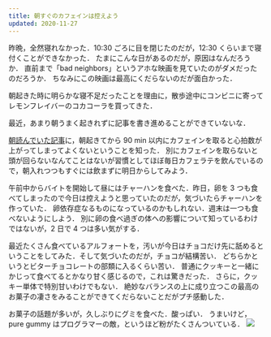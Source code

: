 ```yaml
---
title: 朝すぐのカフェインは控えよう
updated: 2020-11-27
---
```


昨晩，全然寝れなかった．10:30 ごろに目を閉じたのだが，12:30 くらいまで寝付くことができなかった．
たまにこんな日があるのだが，原因はなんだろうか．
直前まで「bad neighbors」というアホな映画を見ていたのがダメだったのだろうか．
ちなみにこの映画は最高にくだらないのだが面白かった．

朝起きた時に明らかな寝不足だったことを理由に，散歩途中にコンビニに寄ってレモンフレイバーのコカコーラを買ってきた．

最近，あまり朝うまく起きれずに記事を書き進めることができていないな．

[朝読んでいた記事](https://ten-navi.com/dybe/8568/)に，朝起きてから 90 min 以内にカフェインを取ると心拍数が上がってしまってよくないということを知った．
別にカフェインを取らないと頭が回らないなんてことはないが習慣としてほぼ毎日カフェラテを飲んでいるので，朝入れつつもすぐには飲まずに明日からしてみよう．

午前中からバイトを開始して昼にはチャーハンを食べた．昨日，卵を 3 つも食べてしまったので今日は控えようと思っていたのだが，気づいたらチャーハンを作っていた．
卵依存症なるものになっているのかもしれない．週末は一つも食べないようにしよう．
別に卵の食べ過ぎの体への影響について知っているわけではないが，2 日で 4 つは多い気がする．

最近たくさん食べているアルフォートを，汚いが今日はチョコだけ先に舐めるということをしてみた．そして気づいたのだが，チョコが結構苦い．
どちらかというとビターチョコレートの部類に入るくらい苦い．
普通にクッキーと一緒にかじって食べてるとかなり甘く感じるので，これは驚きだった．
さらに，クッキー単体で特別甘いわけでもない．
絶妙なバランスの上に成り立つこの最高のお菓子の凄さをみることができてくだらないことだがプチ感動した．

お菓子の話題が多いが，久しぶりにグミを食べた．酸っぱい．
うまいけど，pure gummy はプログラマーの敵，というほど粉がたくさんついている．
![](https://lh3.googleusercontent.com/pw/ACtC-3d8-VRGayCB99zKaogKW6R3NyLafUYiGZ0k65N0IWa-Fx7z__mWsJXGTz05NujzBVyVRs6OLmXhWso6DPNyjnNqmjAmn2-fHxighx4-bDa6b0qtLyiwvXl5XEnLj3beHb-BNLVL4shli5clfY3DQhSicA=w2444-h1832-no?authuser=0)
